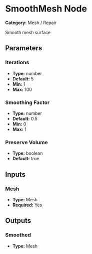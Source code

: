 
# SmoothMesh Node

**Category:** Mesh / Repair

Smooth mesh surface

## Parameters


### Iterations
- **Type:** number
- **Default:** 5
- **Min:** 1
- **Max:** 100



### Smoothing Factor
- **Type:** number
- **Default:** 0.5
- **Min:** 0
- **Max:** 1



### Preserve Volume
- **Type:** boolean
- **Default:** true





## Inputs


### Mesh
- **Type:** Mesh
- **Required:** Yes



## Outputs


### Smoothed
- **Type:** Mesh




